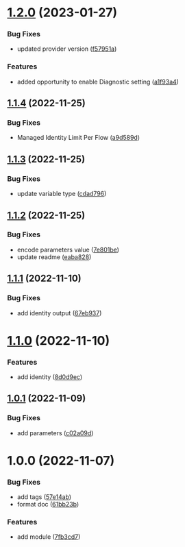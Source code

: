 # [1.2.0](https://github.com/data-platform-hq/terraform-azurerm-logic-app-workflow/compare/v1.1.4...v1.2.0) (2023-01-27)


### Bug Fixes

* updated provider version ([f57951a](https://github.com/data-platform-hq/terraform-azurerm-logic-app-workflow/commit/f57951a0eb60778809625290cfc16134f9aafcfe))


### Features

* added opportunity to enable Diagnostic setting ([a1f93a4](https://github.com/data-platform-hq/terraform-azurerm-logic-app-workflow/commit/a1f93a42d889c4224f49a2943ee53493e9e6cbc3))

## [1.1.4](https://github.com/data-platform-hq/terraform-azurerm-logic-app-workflow/compare/v1.1.3...v1.1.4) (2022-11-25)


### Bug Fixes

* Managed Identity Limit Per Flow ([a9d589d](https://github.com/data-platform-hq/terraform-azurerm-logic-app-workflow/commit/a9d589dab2400a92e67ce841b13018aefd80e60d))

## [1.1.3](https://github.com/data-platform-hq/terraform-azurerm-logic-app-workflow/compare/v1.1.2...v1.1.3) (2022-11-25)


### Bug Fixes

* update variable type ([cdad796](https://github.com/data-platform-hq/terraform-azurerm-logic-app-workflow/commit/cdad796c42d0aaf336855e9251830de1a9fa0b44))

## [1.1.2](https://github.com/data-platform-hq/terraform-azurerm-logic-app-workflow/compare/v1.1.1...v1.1.2) (2022-11-25)


### Bug Fixes

* encode parameters value ([7e801be](https://github.com/data-platform-hq/terraform-azurerm-logic-app-workflow/commit/7e801be10102780186f4e5ca2d051b1e3dd57291))
* update readme ([eaba828](https://github.com/data-platform-hq/terraform-azurerm-logic-app-workflow/commit/eaba8284a5c5a53a367fef3a61fffe7b9c3ed224))

## [1.1.1](https://github.com/data-platform-hq/terraform-azurerm-logic-app-workflow/compare/v1.1.0...v1.1.1) (2022-11-10)


### Bug Fixes

* add identity output ([67eb937](https://github.com/data-platform-hq/terraform-azurerm-logic-app-workflow/commit/67eb93712502f7784e33a12cddc8dbbc2f3359af))

# [1.1.0](https://github.com/data-platform-hq/terraform-azurerm-logic-app-workflow/compare/v1.0.1...v1.1.0) (2022-11-10)


### Features

* add identity ([8d0d9ec](https://github.com/data-platform-hq/terraform-azurerm-logic-app-workflow/commit/8d0d9ec25135aa49162b3d3aa97a4e6c6d3c43f9))

## [1.0.1](https://github.com/data-platform-hq/terraform-azurerm-logic-app-workflow/compare/v1.0.0...v1.0.1) (2022-11-09)


### Bug Fixes

* add parameters ([c02a09d](https://github.com/data-platform-hq/terraform-azurerm-logic-app-workflow/commit/c02a09dcce5d99aab493206d699bc5ab69abc456))

# 1.0.0 (2022-11-07)


### Bug Fixes

* add tags ([57e14ab](https://github.com/data-platform-hq/terraform-azurerm-logic-app-workflow/commit/57e14ab272e8b64185651060d09f03acc84245db))
* format doc ([61bb23b](https://github.com/data-platform-hq/terraform-azurerm-logic-app-workflow/commit/61bb23bca2c5b98d27bf24f0600673da834b77d9))


### Features

* add module ([7fb3cd7](https://github.com/data-platform-hq/terraform-azurerm-logic-app-workflow/commit/7fb3cd73f2b869d33e77e1df8e38c4ddb878c981))
